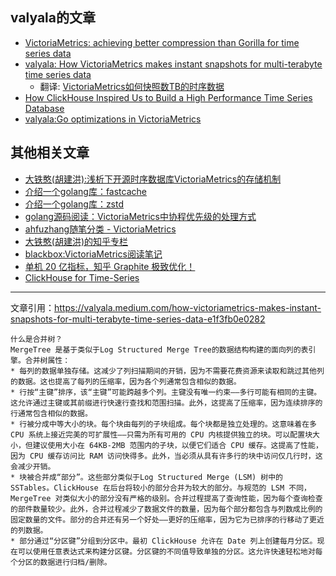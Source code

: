 ## valyala的文章
* [VictoriaMetrics: achieving better compression than Gorilla for time series data](https://faun.pub/victoriametrics-achieving-better-compression-for-time-series-data-than-gorilla-317bc1f95932)
* [valyala: How VictoriaMetrics makes instant snapshots for multi-terabyte time series data](https://valyala.medium.com/how-victoriametrics-makes-instant-snapshots-for-multi-terabyte-time-series-data-e1f3fb0e0282)
  - 翻译: [VictoriaMetrics如何快照数TB的时序数据](https://zhuanlan.zhihu.com/p/315583711)
* [How ClickHouse Inspired Us to Build a High Performance Time Series Database](https://altinity.com/wp-content/uploads/2021/11/How-ClickHouse-Inspired-Us-to-Build-a-High-Performance-Time-Series-Database.pdf)
* [valyala:Go optimizations in VictoriaMetrics](https://docs.google.com/presentation/d/1k7OjHvxTHA7669MFwsNTCx8hII-a8lNvpmQetLxmrEU/edit#slide=id.g623cf286f0_0_571)


## 其他相关文章

* [大铁憨(胡建洪):浅析下开源时序数据库VictoriaMetrics的存储机制](https://zhuanlan.zhihu.com/p/368912946)
* [介绍一个golang库：fastcache](https://mp.weixin.qq.com/s?__biz=MzI0NzM3NDAyNQ==&mid=2247483766&idx=1&sn=5b941a3c2211eff104064d595c04e7df&chksm=e9b048d0dec7c1c687e639928c8ff3e299194e8ff1ed8ad5d0eb2258468eb48ead77e273e0d6&token=1570151211&lang=zh_CN#rd)
* [介绍一个golang库：zstd](https://www.cnblogs.com/ahfuzhang/p/15842350.html)
* [golang源码阅读：VictoriaMetrics中协程优先级的处理方式](https://www.cnblogs.com/ahfuzhang/p/15847860.html)
* [ahfuzhang随笔分类 - VictoriaMetrics](https://www.cnblogs.com/ahfuzhang/category/2076800.html)
* [大铁憨(胡建洪)的知乎专栏](https://www.zhihu.com/people/datiehan/posts)
* [blackbox:VictoriaMetrics阅读笔记](https://zhuanlan.zhihu.com/p/394961301)
* [单机 20 亿指标，知乎 Graphite 极致优化！](https://github.com/zhihu/promate/wiki/%E5%8D%95%E6%9C%BA-20-%E4%BA%BF%E6%8C%87%E6%A0%87%EF%BC%8C%E7%9F%A5%E4%B9%8E-Graphite-%E6%9E%81%E8%87%B4%E4%BC%98%E5%8C%96%EF%BC%81)
* [ClickHouse for Time-Series](https://www.percona.com/sites/default/files/ple19-slides/day1-pm/clickhouse-for-timeseries.pdf)

----


文章引用：https://valyala.medium.com/how-victoriametrics-makes-instant-snapshots-for-multi-terabyte-time-series-data-e1f3fb0e0282
```
什么是合并树？
MergeTree 是基于类似于Log Structured Merge Tree的数据结构构建的面向列的表引擎。合并树属性：
* 每列的数据单独存储。这减少了列扫描期间的开销，因为不需要花费资源来读取和跳过其他列的数据。这也提高了每列的压缩率，因为各个列通常包含相似的数据。
* 行按“主键”排序，该“主键”可能跨越多个列。主键没有唯一约束——多行可能有相同的主键。这允许通过主键或其前缀进行快速行查找和范围扫描。此外，这提高了压缩率，因为连续排序的行通常包含相似的数据。
* 行被分成中等大小的块。每个块由每列的子块组成。每个块都是独立处理的。这意味着在多 CPU 系统上接近完美的可扩展性——只需为所有可用的 CPU 内核提供独立的块。可以配置块大小，但建议使用大小在 64KB-2MB 范围内的子块，以便它们适合 CPU 缓存。这提高了性能，因为 CPU 缓存访问比 RAM 访问快得多。此外，当必须从具有许多行的块中访问仅几行时，这会减少开销。
* 块被合并成“部分”。这些部分类似于Log Structured Merge (LSM) 树中的SSTables。ClickHouse 在后台将较小的部分合并为较大的部分。与规范的 LSM 不同，MergeTree 对类似大小的部分没有严格的级别。合并过程提高了查询性能，因为每个查询检查的部件数量较少。此外，合并过程减少了数据文件的数量，因为每个部分都包含与列数成比例的固定数量的文件。部分的合并还有另一个好处——更好的压缩率，因为它为已排序的行移动了更近的列数据。
* 部分通过“分区键”分组到分区中。最初 ClickHouse 允许在 Date 列上创建每月分区。现在可以使用任意表达式来构建分区键。分区键的不同值导致单独的分区。这允许快速轻松地对每个分区的数据进行归档/删除。
```
